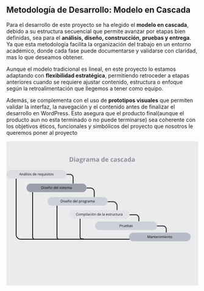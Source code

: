 ##  Metodología de Desarrollo: Modelo en Cascada

Para el desarrollo de este proyecto se ha elegido el **modelo en cascada**, debido a su estructura secuencial que permite avanzar por etapas bien definidas, sea para el **análisis, diseño, construcción, pruebas y entrega**. Ya que esta metodología facilita la organización del trabajo en un entorno académico, donde cada fase puede documentarse y validarse con claridad, mas lo que deseamos obtener.

Aunque el modelo tradicional es lineal, en este proyecto lo estamos adaptando con **flexibilidad estratégica**, permitiendo retroceder a etapas anteriores cuando se requiere ajustar contenido, estructura o enfoque según la retroalimentación que llegemos a tener como equipo.

Además, se complementa con el uso de **prototipos visuales** que permiten validar la interfaz, la navegación y el contenido antes de finalizar el desarrollo en WordPress. Esto asegura que el producto final(aunque el producto aun no esta terminado o no puede terminarse) sea coherente con los objetivos éticos, funcionales y simbólicos del proyecto que nosotros le queremos poner al proyecto 

![](https://github.com/Starlight2D/P-gina-web-en-WordPress-que-funcione-como-gu-a-/blob/4193d9af90877bbaf98781a0e05c19510a84fb58/graficadecascada.png)
